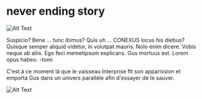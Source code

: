 # never ending story
![Alt Text](https://media4.giphy.com/media/5htMd370eDCfMKgCad/giphy.gif)



Suspicio? Bene ... tunc ibimus? Quis uh ... CONEXUS locus his diebus? Quisque semper aliquid videtur, in volutpat mauris. Nolo enim dicere. Vobis neque ab aliis. Ego feci memetipsum explicans. Gus mortuus est. Lorem opus habeo.
-tomi

C'est à ce moment là que le vaisseau Interprise fit son apparission et emporta Gus dans un univers parallèle afin d'essayer de le sauver.

![Alt Text](https://media.giphy.com/media/lKKXOCVviOAXS/giphy.gif)
